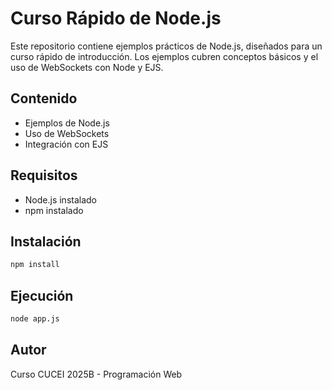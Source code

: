 # Curso Rápido de Node.js

Este repositorio contiene ejemplos prácticos de Node.js, diseñados para un curso rápido de introducción. Los ejemplos cubren conceptos básicos y el uso de WebSockets con Node y EJS.

## Contenido

- Ejemplos de Node.js
- Uso de WebSockets
- Integración con EJS

## Requisitos

- Node.js instalado
- npm instalado

## Instalación

```bash
npm install
```

## Ejecución

```bash
node app.js
```

## Autor

Curso CUCEI 2025B - Programación Web
